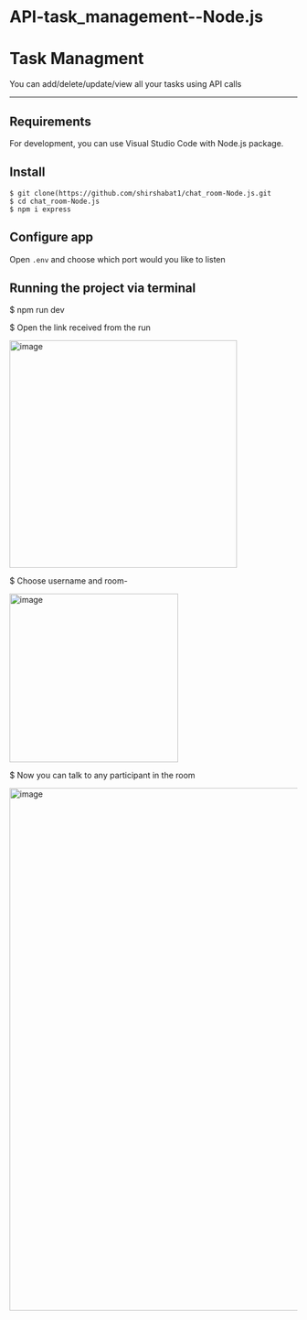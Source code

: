# API-task_management--Node.js
# Task Managment

You can add/delete/update/view all your tasks using API calls

---
## Requirements

For development, you can use Visual Studio Code with Node.js package. 

## Install

    $ git clone(https://github.com/shirshabat1/chat_room-Node.js.git
    $ cd chat_room-Node.js
    $ npm i express 

## Configure app

Open `.env` and choose which port would you like to listen

## Running the project via terminal
$ npm run dev

$ Open the link received from the run

<img width="398" alt="image" src="https://github.com/shirshabat1/chat_room-Node.js/assets/77749228/f7e3f38c-ecab-4c0d-9ac4-4f822e08d344">



$ Choose username and room- 

<img width="295" alt="image" src="https://github.com/shirshabat1/chat_room-Node.js/assets/77749228/664f1d6c-2a1e-4500-9d23-f65f04aa2454">



$ Now you can talk to any participant in the room

<img width="914" alt="image" src="https://github.com/shirshabat1/chat_room-Node.js/assets/77749228/d7fda867-fc1a-473d-891d-fed424fd5459">









